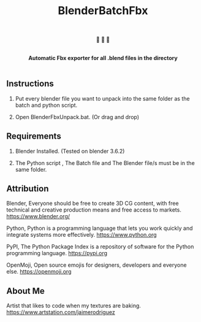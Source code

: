 <h1 align="center">BlenderBatchFbx</h1>

<br />

<div align="center">

🤖 🦤 🤖

</div>

<br />

<div align="center">
  <strong>Automatic Fbx exporter for all .blend files in the directory</strong>
</div>

<br />

## Instructions

1. Put every blender file you want to unpack into the same folder as the batch and python script.

2. Open BlenderFbxUnpack.bat. (Or drag and drop)
   
## Requirements

1. Blender Installed. (Tested on blender 3.6.2)

2. The Python script , The Batch file and The Blender file/s must be in the same folder.

## Attribution

Blender, Everyone should be free to create 3D CG content, with free technical and creative production means and free access to markets. https://www.blender.org/

Python, Python is a programming language that lets you work quickly
and integrate systems more effectively. https://www.python.org

PyPI, The Python Package Index is a repository of software for the Python programming language. https://pypi.org

OpenMoji, Open source emojis for designers, developers and everyone else. https://openmoji.org

## About Me

Artist that likes to code when my textures are baking. https://www.artstation.com/jaimerodriguez
